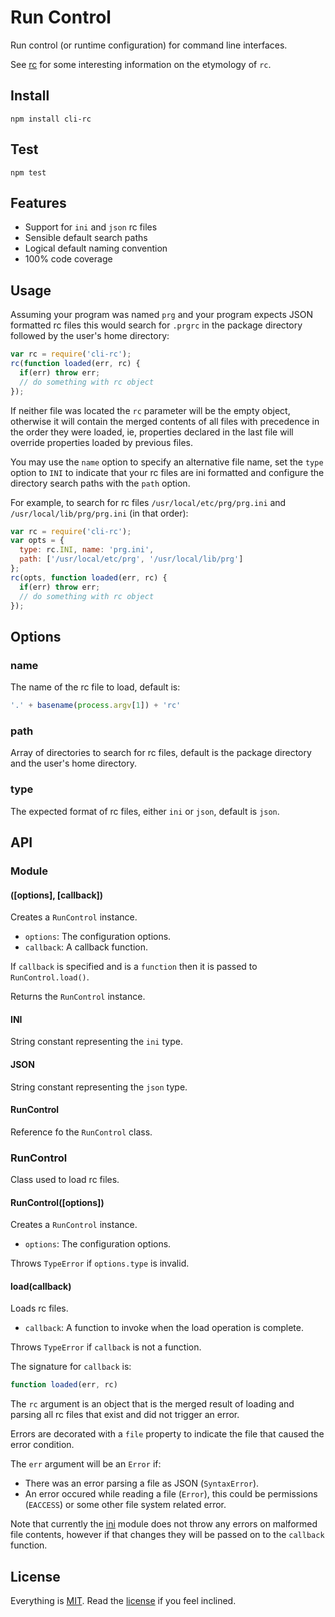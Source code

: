# Run Control

Run control (or runtime configuration) for command line interfaces.

See [rc][rc] for some interesting information on the etymology of `rc`.

## Install

```
npm install cli-rc
```

## Test

```
npm test
```

## Features

* Support for `ini` and `json` rc files
* Sensible default search paths
* Logical default naming convention
* 100% code coverage

## Usage

Assuming your program was named `prg` and your program expects JSON formatted rc files this would search for `.prgrc` in the package directory followed by the user's home directory:

```javascript
var rc = require('cli-rc');
rc(function loaded(err, rc) {
  if(err) throw err;
  // do something with rc object
});
```

If neither file was located the `rc` parameter will be the empty object, otherwise it will contain the merged contents of all files with precedence in the order they were loaded, ie, properties declared in the last file will override properties loaded by previous files.

You may use the `name` option to specify an alternative file name, set the `type` option to `INI` to indicate that your rc files are ini formatted and configure the directory search paths with the `path` option.

For example, to search for rc files `/usr/local/etc/prg/prg.ini` and `/usr/local/lib/prg/prg.ini` (in that order):

```javascript
var rc = require('cli-rc');
var opts = {
  type: rc.INI, name: 'prg.ini',
  path: ['/usr/local/etc/prg', '/usr/local/lib/prg']
};
rc(opts, function loaded(err, rc) {
  if(err) throw err;
  // do something with rc object
});
```

## Options

### name

The name of the rc file to load, default is:

```javascript
'.' + basename(process.argv[1]) + 'rc'
```

### path

Array of directories to search for rc files, default is the package directory and the user's home directory.

### type

The expected format of rc files, either `ini` or `json`, default is `json`.

## API

### Module

#### ([options], [callback])

Creates a `RunControl` instance.

* `options`: The configuration options.
* `callback`: A callback function.

If `callback` is specified and is a `function` then it is passed to `RunControl.load()`.

Returns the `RunControl` instance.

#### INI

String constant representing the `ini` type.

#### JSON

String constant representing the `json` type.

#### RunControl

Reference fo the `RunControl` class.

### RunControl

Class used to load rc files.

#### RunControl([options])

Creates a `RunControl` instance.

* `options`: The configuration options.

Throws `TypeError` if `options.type` is invalid.

#### load(callback)

Loads rc files.

* `callback`: A function to invoke when the load operation is complete.

Throws `TypeError` if `callback` is not a function.

The signature for `callback` is:

```javascript
function loaded(err, rc)
```

The `rc` argument is an object that is the merged result of loading and parsing all rc files that exist and did not trigger an error.

Errors are decorated with a `file` property to indicate the file that caused the error condition.

The `err` argument will be an `Error` if:

* There was an error parsing a file as JSON (`SyntaxError`).
* An error occured while reading a file (`Error`), this could be permissions (`EACCESS`) or some other file system related error.

Note that currently the [ini][ini] module does not throw any errors on malformed file contents, however if that changes they will be passed on to the `callback` function.

## License

Everything is [MIT](http://en.wikipedia.org/wiki/MIT_License). Read the [license](/LICENSE) if you feel inclined.

[rc]: http://en.wikipedia.org/wiki/Run_Commands
[ini]: https://github.com/isaacs/ini

